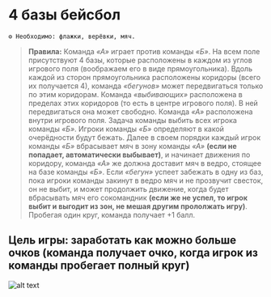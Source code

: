 # 4 базы бейсбол
```
⚙ Необходимо: флажки, верёвки, мяч.
```
> **Правила:** Команда *«А»* играет против команды *«Б»*. На всем поле присутствуют 4 базы, которые расположены в каждом из углов игрового поля (воображаем его в виде прямоугольника). Вдоль каждой из сторон прямоугольника расположены коридоры (всего их получается 4), команда *«бегунов»* может передвигаться только по этим коридорам. Команда *«выбивающих»* расположена в пределах этих коридоров (то есть в центре игрового поля). В ней передвигаться она может свободно. Команда *«А»* расположена внутри игрового поля. Задача команды выбить всех игрока команды *«Б»*. Игроки команды *«Б»* определяют в какой очерёдности будут бежать. Далее в своем порядки каждый игрок команды *«Б»* вбрасывает мяч в зону команды *«А»* **(если не попадает, автоматически выбывает)**, и начинает движения по коридору, команда *«А»* же должна доставит мяч в ведро, стоящее на базе команды *«Б»*. Если *«бегун»* успеет забежать в одну из баз, пока игроки команды закинут в ведро мяч и не прозвучит свесток, он не выбит, и может продолжить движение, когда будет вбрасывать мяч его сокомандник **(если же не успел, то игрок выбит и выгодит из зон, не мешая другим прололжать игру)**. Пробегая один круг, команда получает +1 балл.

## Цель игры: заработать как можно больше очков (команда получает очко, когда игрок из команды пробегает полный круг)

![alt text](image-3.png)